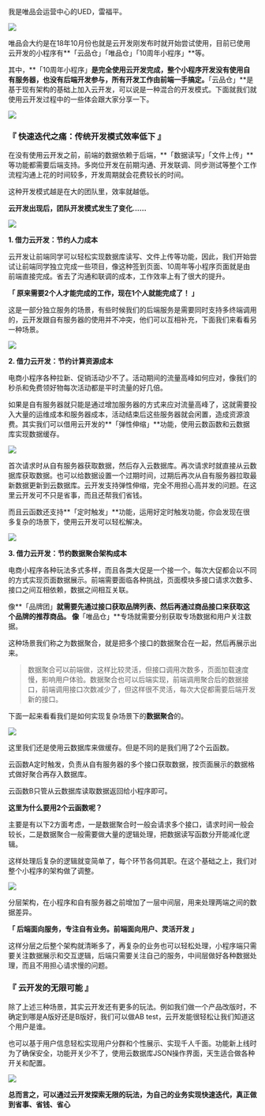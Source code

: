 我是唯品会运营中心的UED，雷福平。

![](https://puui.qpic.cn/vupload/0/20190723_1563868176759_6qhqzn4ynt6.jpeg/0)

唯品会大约是在18年10月份也就是云开发刚发布时就开始尝试使用，目前已使用云开发的小程序有**「云品仓」「唯品仓」「10周年小程序」**等。

其中，**「10周年小程序」**是完全使用云开发完成，整个小程序开发没有使用自有服务器，也没有后端开发参与，所有开发工作由前端一手搞定。**「云品仓」**是基于现有架构的基础上加入云开发，可以说是一种混合的开发模式。下面就我们就使用云开发过程中的一些体会跟大家分享一下。

![](https://puui.qpic.cn/vupload/0/20190723_1563868249670_i5nrfyp6y0p.jpeg/0)

### 『 快速迭代之痛：传统开发模式效率低下 』

在没有使用云开发之前，前端的数据依赖于后端，**「数据读写」「文件上传」**等功能都需要后端支持。多岗位开发在前期沟通、开发联调、同步测试等整个工作流程沟通上花的时间较多，开发周期就会花费较长的时间。

这种开发模式越是在大的团队里，效率就越低。

**云开发出现后，团队开发模式发生了变化......**

![](https://puui.qpic.cn/vupload/0/20190723_1563868394097_ucfmf8mea2.jpeg/0)

**1. 借力云开发：节约人力成本**

云开发让前端同学可以轻松实现数据库读写、文件上传等功能，因此，我们开始尝试让前端同学独立完成一些项目，像这种签到页面、10周年等小程序页面就是由前端直接完成。省去了沟通和联调的成本，工作效率上有了很大的提升。

**「 原来需要2个人才能完成的工作，现在1个人就能完成了！ 」**

这是一部分独立服务的场景，有些时候我们的后端服务是需要同时支持多终端调用的，云开发跟自有服务器的使用并不冲突，他们可以互相补充，下面我们来看看另一种场景。

![](https://puui.qpic.cn/vupload/0/20190723_1563868492471_d21qol3t78a.png/0#pic_center)

**2. 借力云开发：节约计算资源成本**

电商小程序各种拉新、促销活动少不了。活动期间的流量高峰如何应对，像我们的秒杀和免费领好物每次活动都是平时流量的好几倍。
 
如果是自有服务器就只能是通过增加服务器的方式来应对流量高峰了，这就需要投入大量的运维成本和服务器成本，活动结束后这些服务器就会闲置，造成资源浪费。其实我们可以借用云开发的**「弹性伸缩」**功能，使用云数函数和云数据库实现数据缓存。

![](https://puui.qpic.cn/vupload/0/20190723_1563868658017_zpa9rki6oop.jpeg/0)

首次请求时从自有服务器获取数据，然后存入云数据库。再次请求时就直接从云数据库获取数据。也可以给数据设置一个过期时间，过期后再次从自有服务器拉取最新数据更新到云数据库。云开发支持弹性伸缩，完全不用担心高并发的问题。在这里云开发可不只是省事，而且还帮我们省钱。

而且云函数还支持**「定时触发」**功能，运用好定时触发功能，你会发现在很多复杂的场景下，使用云开发可以轻松解决。

![](https://puui.qpic.cn/vupload/0/20190723_1563868720443_irf6x2fl7ar.jpeg/0)

**3. 借力云开发：节约数据聚合架构成本**

电商小程序各种玩法多式多样，而且各类大促是一个接一个。每次大促都会以不同的方式实现页面数据展示。前端需要面临各种挑战，页面模块多接口请求次数多、接口之间互相依赖，数据之间相互关联。

像**「品牌团」**就需要先通过接口获取品牌列表、然后再通过商品接口来获取这个品牌的推荐商品。
像**「唯品仓」**专场就需要分别获取专场数据和用户关注数据。

这种场景我们称之为数据聚合，就是把多个接口的数据聚合在一起，然后再展示出来。
> 数据聚合可以前端做，这样比较灵活，但接口调用次数多，页面加载速度慢，影响用户体验。数据聚合也可以后端实现，前端调用聚合后的数据接口，前端调用接口次数减少了，但这样很不灵活，每次大促都需要后端开发新的接口。

下面一起来看看我们是如何实现复杂场景下的**数据聚合**的。

![](https://puui.qpic.cn/vupload/0/20190723_1563868830126_iopjg2r52o7.jpeg/0)

这里我们还是使用云数据库来做缓存。但是不同的是我们用了2个云函数。

云函数A定时触发，负责从自有服务器的多个接口获取数据，按页面展示的数据格式做好聚合再存入数据库。

云函数B只管从云数据库读取数据返回给小程序即可。

**这里为什么要用2个云函数呢？**

主要是有以下2方面考虑，一是数据聚合时一般会请求多个接口，请求时间一般会较长，二是数据聚合一般需要做大量的逻辑处理，把数据读写函数分开能减化逻辑。

这样处理后复杂的逻辑就变简单了，每个环节各伺其职。在这个基础之上，我们对整个小程序的架构做了调整。

![](https://puui.qpic.cn/vupload/0/20190723_1563868900192_sxwl2wcwlhl.jpeg/0)

分层架构，在小程序和自有服务器之前增加了一层中间层，用来处理两端之间的数据差异。

**「 后端面向服务，专注自有业务。前端面向用户、灵活开发 」**

这样分层之后整个架构就清晰多了，再复杂的业务也可以轻松处理，小程序端只需要关注数据展示和交互逻辑，后端只需要关注自己的服务，中间层做好各种数据处理，而且不用担心请求慢的问题。

### 『 云开发的无限可能 』

除了上述三种场景，其实云开发还有更多的玩法。例如我们做一个产品改版时，不确定到哪是A版好还是B版好，我们可以做AB test，云开发能很轻松让我们知道这个用户是谁。

也可以基于用户信息轻松实现用户分群和个性展示、实现千人千面。功能新上线时为了确保安全，功能开关少不了，使用云数据库JSON操作界面，天生适合做各种开关和配置。

![](https://puui.qpic.cn/vupload/0/20190723_1563868983997_npr7megznye.jpeg/0)

**总而言之，可以通过云开发探索无限的玩法，为自己的业务实现快速迭代，真正做到省事、省钱、省心**
